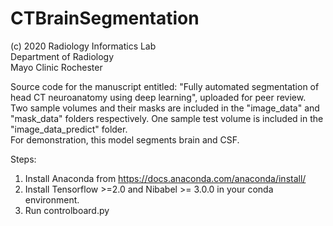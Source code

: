 # CTBrainSegmentation
(c) 2020
Radiology Informatics Lab\
Department of Radiology\
Mayo Clinic Rochester

Source code for the manuscript entitled: "Fully automated segmentation of head CT neuroanatomy using deep learning", uploaded for peer review.\
Two sample volumes and their masks are included in the "image_data" and "mask_data" folders respectively. One sample test volume is included in the "image_data_predict" folder.\
For demonstration, this model segments brain and CSF.

Steps:
1. Install Anaconda from https://docs.anaconda.com/anaconda/install/
2. Install Tensorflow >=2.0 and Nibabel >= 3.0.0 in your conda environment.
3. Run controlboard.py

